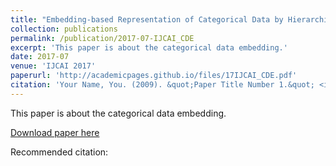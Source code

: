 ```yaml
---
title: "Embedding-based Representation of Categorical Data by Hierarchical Value Coupling Learning"
collection: publications
permalink: /publication/2017-07-IJCAI_CDE
excerpt: 'This paper is about the categorical data embedding.'
date: 2017-07
venue: 'IJCAI 2017'
paperurl: 'http://academicpages.github.io/files/17IJCAI_CDE.pdf'
citation: 'Your Name, You. (2009). &quot;Paper Title Number 1.&quot; <i>Journal 1</i>. 1(1).'
---
```

This paper is about the categorical data embedding.

[Download paper here](http://academicpages.github.io/files/17IJCAI_CDE.pdf)

Recommended citation: 
